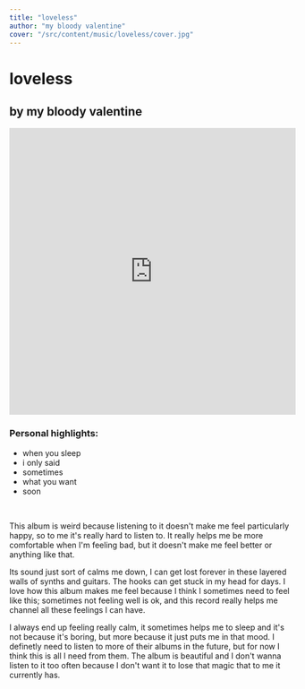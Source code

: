 ```yaml
---
title: "loveless"
author: "my bloody valentine"
cover: "/src/content/music/loveless/cover.jpg"
---
```

<h1 class="album-page-title">loveless</h1>
<h2 class="album-page-author">by my bloody valentine</h2>
<iframe class="album-page-video" width="512px" height="512px" src="https://www.youtube.com/embed/hcOhXThqh_0?si=2yVWZekoYBxrl1Fc" frameborder="0" allow="accelerometer; clipboard-write; encrypted-media; gyroscope; picture-in-picture"></iframe>

### Personal highlights:
* when you sleep
* i only said
* sometimes
* what you want
* soon

<br>

This album is weird because listening to it doesn't make me feel particularly happy, so to me it's really hard to listen to. It really helps me be more comfortable when I'm feeling bad, but it doesn't make me feel better or anything like that.

Its sound just sort of calms me down, I can get lost forever in these layered walls of synths and guitars. The hooks can get stuck in my head for days. I love how this album makes me feel because I think I sometimes need to feel like this; sometimes not feeling well is ok, and this record really helps me channel all these feelings I can have.

I always end up feeling really calm, it sometimes helps me to sleep and it's not because it's boring, but more because it just puts me in that mood. I definetly need to listen to more of their albums in the future, but for now I think this is all I need from them. The album is beautiful and I don't wanna listen to it too often because I don't want it to lose that magic that to me it currently has.